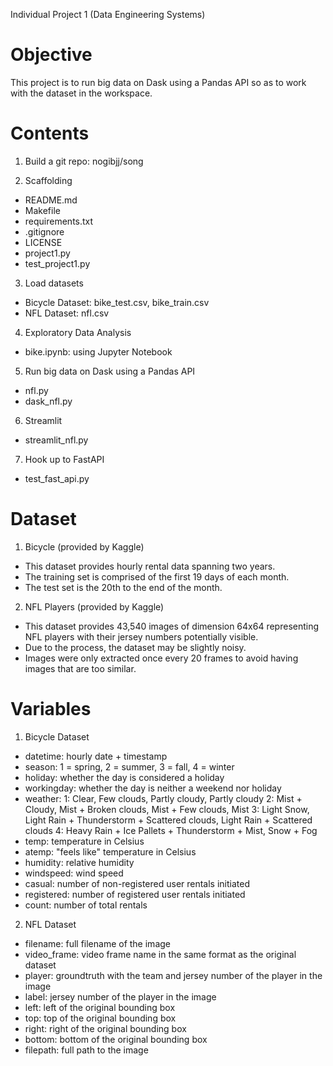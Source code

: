 Individual Project 1 (Data Engineering Systems)

# Objective
This project is to run big data on Dask using a Pandas API so as to work with the dataset in the workspace.

# Contents
1. Build a git repo: nogibjj/song

2. Scaffolding
- README.md
- Makefile
- requirements.txt
- .gitignore
- LICENSE
- project1.py
- test_project1.py

3. Load datasets
- Bicycle Dataset: bike_test.csv, bike_train.csv
- NFL Dataset: nfl.csv

4. Exploratory Data Analysis
- bike.ipynb: using Jupyter Notebook

5. Run big data on Dask using a Pandas API
- nfl.py
- dask_nfl.py

6. Streamlit
- streamlit_nfl.py

7. Hook up to FastAPI
- test_fast_api.py

# Dataset
1. Bicycle (provided by Kaggle)
- This dataset provides hourly rental data spanning two years.
- The training set is comprised of the first 19 days of each month.
- The test set is the 20th to the end of the month.

2. NFL Players (provided by Kaggle)
- This dataset provides 43,540 images of dimension 64x64 representing NFL players with their jersey numbers potentially visible.
- Due to the process, the dataset may be slightly noisy.
- Images were only extracted once every 20 frames to avoid having images that are too similar.

# Variables
1. Bicycle Dataset
- datetime: hourly date + timestamp  
- season:  1 = spring, 2 = summer, 3 = fall, 4 = winter 
- holiday: whether the day is considered a holiday
- workingday: whether the day is neither a weekend nor holiday
- weather: 1: Clear, Few clouds, Partly cloudy, Partly cloudy 
           2: Mist + Cloudy, Mist + Broken clouds, Mist + Few clouds, Mist 
           3: Light Snow, Light Rain + Thunderstorm + Scattered clouds, Light Rain + Scattered clouds 
           4: Heavy Rain + Ice Pallets + Thunderstorm + Mist, Snow + Fog 
- temp: temperature in Celsius
- atemp: "feels like" temperature in Celsius
- humidity: relative humidity
- windspeed: wind speed
- casual: number of non-registered user rentals initiated
- registered: number of registered user rentals initiated
- count: number of total rentals

2. NFL Dataset
- filename: full filename of the image
- video_frame: video frame name in the same format as the original dataset
- player: groundtruth with the team and jersey number of the player in the image
- label: jersey number of the player in the image
- left: left of the original bounding box
- top: top of the original bounding box
- right: right of the original bounding box
- bottom: bottom of the original bounding box
- filepath: full path to the image

